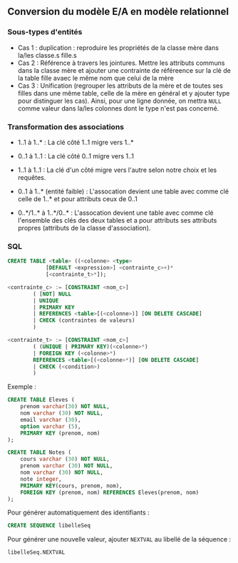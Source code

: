 
## Conversion du modèle E/A en modèle relationnel
	
### Sous-types d'entités
- Cas 1 : duplication : reproduire les propriétés de la classe mère dans la/les classe.s fille.s
- Cas 2 : Référence à travers les jointures. Mettre les attributs communs dans la classe mère et ajouter une contrainte de référeence sur la clé de la table fille avaec le même nom que celui de la mère
- Cas 3 : Unification (regrouper les attributs de la mère et de toutes ses filles dans une même table, celle de la mère en général et y ajouter type pour distinguer les cas). Ainsi, pour une ligne donnée, on mettra `NULL` comme valeur dans la/les colonnes dont le type n'est pas concerné.

### Transformation des associations
	
- 1..1 à 1..* : La clé côté 1..1 migre vers 1..*
 
- 0..1 à 1..1 : La clé côté 0..1 migre vers 1..1
 
- 1..1 à 1..1 : La clé d'un côté migre vers l'autre selon notre choix et les requêtes.
 
- 0..1 à 1..* (entité faible) : L'assocation devient une table avec comme clé celle de  1..* et pour attributs ceux de 0..1
 
- 0..\*/1..* à 1..\*/0..* : L'assocation devient une table avec comme clé l'ensemble des clés des deux tables et a pour attributs ses attributs propres (attributs de la classe d'association).
 
### SQL

```sql
CREATE TABLE <table> ((<colonne> <type>
			[DEFAULT <expression>] <contrainte_c>+)*
			[<contrainte_t>*]);

<contrainte_c> := [CONSTRAINT <nom_c>]
		( [NOT] NULL
		| UNIQUE
		| PRIMARY KEY
		| REFERENCES <table>[(<colonne>)] [ON DELETE CASCADE]
		| CHECK (contraintes de valeurs)
		)

<contrainte_t> := [CONSTRAINT <nom_c>]
		( (UNIQUE | PRIMARY KEY)(<colonne>*)
		| FOREIGN KEY (<colonne>*)
		REFERENCES <table>[(<colonne>*)] [ON DELETE CASCADE]
		| CHECK (<condition>)
		)
```

Exemple :

```sql
CREATE TABLE Eleves (
	prenom varchar(30) NOT NULL,
	nom varchar (30) NOT NULL,
	email varchar (30),
	option varchar (5),
	PRIMARY KEY (prenom, nom)
);

CREATE TABLE Notes (
	cours varchar (30) NOT NULL,
	prenom varchar (30) NOT NULL,
	nom varchar (30) NOT NULL,
	note integer,
	PRIMARY KEY(cours, prenom, nom),
	FOREIGN KEY (prenom, nom) REFERENCES Eleves(prenom, nom)
);
```

Pour générer automatiquement des identifiants :

```sql
CREATE SEQUENCE libelleSeq
```

Pour générer une nouvelle valeur, ajouter `NEXTVAL` au libellé de la séquence :

```sql
libelleSeq.NEXTVAL
```
